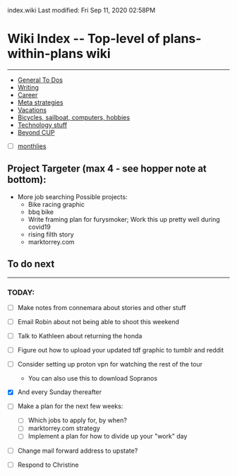 index.wiki
Last modified: Fri Sep 11, 2020  02:58PM

# Wiki Index  -- Top-level of plans-within-plans wiki
--------------------------------------------------------------------------------
* [General To Dos](#generaltodo)
* [Writing](#writing)
* [Career](#career)
* [Meta strategies](#meta)
* [Vacations](#vacation)
* [Bicycles, sailboat, computers, hobbies](#hobbies)
* [Technology stuff](#tech)
* [Beyond CUP](#beyondcup)
* [ ] [monthlies](monthlies)


## Project Targeter (max 4 - see hopper note at bottom):
* More job searching
Possible projects:
	* Bike racing graphic
	* bbq bike
	* Write framing plan for furysmoker; Work this up pretty well during covid19
	* rising filth story
	* marktorrey.com



## To do next
----------------------------------------
### TODAY:
* [ ] Make notes from connemara about stories and other stuff
* [ ] Email Robin about not being able to shoot this weekend
* [ ] Talk to Kathleen about returning the honda
* [ ] Figure out how to upload your updated tdf graphic to tumblr and reddit
* [ ] Consider setting up proton vpn for watching the rest of the tour
	* You can also use this to download Sopranos
* [X] And every Sunday thereafter
* [ ] Make a plan for the next few weeks:
	* [ ] Which jobs to apply for, by when?
	* [ ] marktorrey.com strategy
	* [ ] Implement a plan for how to divide up your "work" day
* [ ] Change mail forward address to upstate?
* [ ] Respond to Christine


